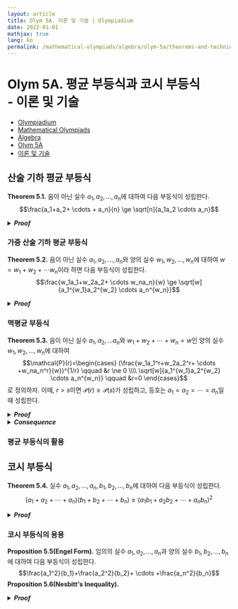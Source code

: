 ```yaml
---
layout: article
title: Olym 5A. 이론 및 기술 | Olympiadium
date: 2022-01-01
mathjax: true
lang: ko
permalink: /mathematical-olympiads/algebra/olym-5a/theorems-and-techniques/
---
```

# Olym 5A. 평균 부등식과 코시 부등식 <br> <ssup> - 이론 및 기술</ssup>

<ul class="breadcrumb">
	<li><a href="{{ site.url }}">Olympiadium</a></li> 
	<li><a href="{{ site.url }}mathematical-olympiads/">Mathematical Olympiads</a></li> 
	<li><a href="{{ site.url }}mathematical-olympiads/algebra/">Algebra</a></li> 
	<li><a href="{{ site.url }}mathematical-olympiads/algebra/olym-5a/">Olym 5A</a></li> 
	<li><a href="{{ site.url }}mathematical-olympiads/algebra/olym-5a/theorems-and-techniques/">이론 및 기술</a></li>
</ul>

## 산술 기하 평균 부등식
<greenboard><b>Theorem 5.1.</b> 음이 아닌 실수 $a_1, a_2, \ldots, a_n$에 대하여 다음 부등식이 성립한다. $$\frac{a_1+a_2+ \cdots + a_n}{n} \ge \sqrt[n]{a_1a_2 \cdots a_n}$$</greenboard>
<blueborder><details>
<summary><b><i>Proof</i></b></summary>
증명
</details></blueborder>

### 가중 산술 기하 평균 부등식
<greenboard><b>Theorem 5.2.</b> 음이 아닌 실수 $a_1, a_2, \ldots, a_n$와 양의 실수 $w_1, w_2, \ldots, w_n$에 대하여 $w=w_1+w_2+ \cdots w_n$이라 하면 다음 부등식이 성립한다. $$\frac{w_1a_1+w_2a_2+ \cdots w_na_n}{w} \ge \sqrt[w]{a_1^{w_1}a_2^{w_2} \cdots a_n^{w_n}}$$</greenboard>
<blueborder><details>
<summary><b><i>Proof</i></b></summary>
증명
</details></blueborder>

### 멱평균 부등식
<greenboard><b>Theorem 5.3.</b> 음이 아닌 실수 $a_1, a_2, \ldots a_n$와 $w_1+w_2+ \cdots +w_n=w$인 양의 실수 $w_1, w_2, \ldots, w_n$에 대하여 $$\mathcal{P}(r)=\begin{cases} (\frac{w_1a_1^r+w_2a_2^r+ \cdots +w_na_n^r}{w})^{1/r} \qquad &r \ne 0 \\\\ \sqrt[w]{a_1^{w_1}a_2^{w_2} \cdots a_n^{w_n}} \qquad &r=0 \end{cases}$$로 정의하자. 이때, $r>s$이면 $\mathcal{P}(r) \ge \mathcal{P}(s)$가 성립하고, 등호는 $a_1=a_2=\cdots = a_n$일 때 성립한다. </greenboard>
<blueborder><details>
<summary><b><i>Proof</i></b></summary>
증명
</details></blueborder>
<orangeborder><details>
<summary><b><i>Consequence</i></b></summary>
$P(1) \ge P(0)$는 가중 산술 기하 평균 부등식과 일치하고, $P(1) \ge P(0) \ge P(-1), w_1=w_2=\cdots =w_n=\frac{1}{n}$이면 산술 기하 조화 평균 부등식이 된다. 
</details></orangeborder>

### 평균 부등식의 활용

## 코시 부등식
<greenboard><b>Theorem 5.4.</b> 실수 $a_1, a_2, \ldots, a_n, b_1, b_2, \ldots, b_n$에 대하여 다음 부등식이 성립한다. $$(a_1+a_2+\cdots +a_n)(b_1+b_2+\cdots + b_n) \ge (a_1b_1+a_2b_2+\cdots +a_nb_n)^2$$</greenboard>
<blueborder><details>
<summary><b><i>Proof</i></b></summary>
증명
</details></blueborder>

### 코시 부등식의 응용
<orangeboard><b>Proposition 5.5(Engel Form).</b> 임의의 실수 $a_1, a_2, \ldots, a_n$과 양의 실수 $b_1, b_2, \ldots, b_n$에 대하여 다음 부등식이 성립한다. $$\frac{a_1^2}{b_1}+\frac{a_2^2}{b_2}+ \cdots +\frac{a_n^2}{b_n}$$ </orangeboard>
<orangeboard><b>Proposition 5.6(Nesbitt's Inequality). </b></orangeboard>
<blueborder><details>
<summary><b><i>Proof</i></b></summary>
증명
</details></blueborder>
